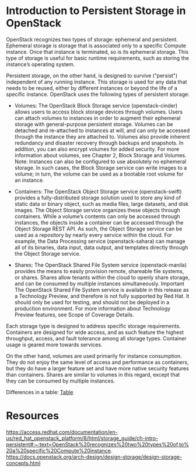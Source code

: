 # Introduction to Persistent Storage in OpenStack

OpenStack recognizes two types of storage: ephemeral and persistent. Ephemeral storage is storage that is associated only to a specific Compute instance. Once that instance is terminated, so is its ephemeral storage. This type of storage is useful for basic runtime requirements, such as storing the instance’s operating system.

Persistent storage, on the other hand, is designed to survive ("persist") independent of any running instance. This storage is used for any data that needs to be reused, either by different instances or beyond the life of a specific instance. OpenStack uses the following types of persistent storage:

- Volumes: The OpenStack Block Storage service (openstack-cinder) allows users to access block storage devices through volumes. Users can attach volumes to instances in order to augment their ephemeral storage with general-purpose persistent storage. Volumes can be detached and re-attached to instances at will, and can only be accessed through the instance they are attached to.
Volumes also provide inherent redundancy and disaster recovery through backups and snapshots. In addition, you can also encrypt volumes for added security. For more information about volumes, see Chapter 2, Block Storage and Volumes.
Note: Instances can also be configured to use absolutely no ephemeral storage. In such cases, the Block Storage service can write images to a volume; in turn, the volume can be used as a bootable root volume for an instance.

- Containers: The OpenStack Object Storage service (openstack-swift) provides a fully-distributed storage solution used to store any kind of static data or binary object, such as media files, large datasets, and disk images. The Object Storage service organizes these objects through containers.
While a volume’s contents can only be accessed through instances, the objects inside a container can be accessed through the Object Storage REST API. As such, the Object Storage service can be used as a repository by nearly every service within the cloud. For example, the Data Processing service (openstack-sahara) can manage all of its binaries, data input, data output, and templates directly through the Object Storage service.

- Shares: The OpenStack Shared File System service (openstack-manila) provides the means to easily provision remote, shareable file systems, or shares. Shares allow tenants within the cloud to openly share storage, and can be consumed by multiple instances simultaneously.
Important
The OpenStack Shared File System service is available in this release as a Technology Preview, and therefore is not fully supported by Red Hat. It should only be used for testing, and should not be deployed in a production environment. For more information about Technology Preview features, see Scope of Coverage Details.

Each storage type is designed to address specific storage requirements. Containers are designed for wide access, and as such feature the highest throughput, access, and fault tolerance among all storage types. Container usage is geared more towards services.

On the other hand, volumes are used primarily for instance consumption. They do not enjoy the same level of access and performance as containers, but they do have a larger feature set and have more native security features than containers. Shares are similar to volumes in this regard, except that they can be consumed by multiple instances.

Differences in a table: [Table](https://docs.openstack.org/arch-design/design-storage/design-storage-concepts.html#table-openstack-storage)

# Resources
https://access.redhat.com/documentation/en-us/red_hat_openstack_platform/8/html/storage_guide/ch-intro-persistent#:~:text=OpenStack%20recognizes%20two%20types%20of,to%20a%20specific%20Compute%20instance.
https://docs.openstack.org/arch-design/design-storage/design-storage-concepts.html